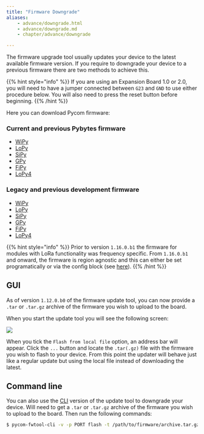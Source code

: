 ```yaml
---
title: "Firmware Downgrade"
aliases:
    - advance/downgrade.html
    - advance/downgrade.md
    - chapter/advance/downgrade

---
```


The firmware upgrade tool usually updates your device to the latest available firmware version. If you require to downgrade your device to a previous firmware there are two methods to achieve this.

{{% hint style="info" %}}
If you are using an Expansion Board 1.0 or 2.0, you will need to have a jumper connected between `G23` and `GND` to use either procedure below. You will also need to press the reset button before beginning.
{{% /hint %}}

Here you can download Pycom firmware:

### Current and previous Pybytes firmware

* [WiPy](https://software.pycom.io/downloads/pybytes/WiPy.html)
* [LoPy](https://software.pycom.io/downloads/pybytes/LoPy.html)
* [SiPy](https://software.pycom.io/downloads/pybytes/SiPy.html)
* [GPy](https://software.pycom.io/downloads/pybytes/GPy.html)
* [FiPy](https://software.pycom.io/downloads/pybytes/FiPy.html)
* [LoPy4](https://software.pycom.io/downloads/pybytes/LoPy4.html)

### Legacy and previous development firmware

* [WiPy](https://software.pycom.io/downloads/WiPy.html)
* [LoPy](https://software.pycom.io/downloads/LoPy.html)
* [SiPy](https://software.pycom.io/downloads/SiPy.html)
* [GPy](https://software.pycom.io/downloads/GPy.html)
* [FiPy](https://software.pycom.io/downloads/FiPy.html)
* [LoPy4](https://software.pycom.io/downloads/LoPy4.html)

{{% hint style="info" %}}
Prior to version `1.16.0.b1` the firmware for modules with LoRa functionality was frequency specific. From `1.16.0.b1` and onward, the firmware is region agnostic and this can either be set programatically or via the config block (see [here](../cli.md#lpwan)).
{{% /hint %}}

## GUI

As of version `1.12.0.b0` of the firmware update tool, you can now provide a `.tar` or `.tar.gz` archive of the firmware you wish to upload to the board.

When you start the update tool you will see the following screen:

![](/gitbook/assets/downgrade_gui.png)

When you tick the `Flash from local file` option, an address bar will appear. Click the `...` button and locate the `.tar(.gz)` file with the firmware you wish to flash to your device. From this point the updater will behave just like a regular update but using the local file instead of downloading the latest.

## Command line

You can also use the [CLI](../cli) version of the update tool to downgrade your device. Will need to get a `.tar` or `.tar.gz` archive of the firmware you wish to upload to the board. Then run the following commands:

```bash
$ pycom-fwtool-cli -v -p PORT flash -t /path/to/firmware/archive.tar.gz
```
